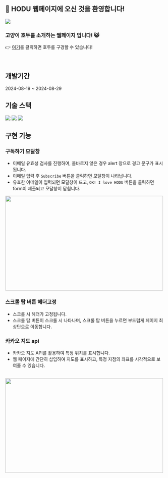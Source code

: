 ## 🐾 HODU 웹페이지에 오신 것을 환영합니다!

<img src="https://github.com/user-attachments/assets/eab84a8b-128a-45a3-b902-ddcd3b2926b4">

### 고양이 호두를 소개하는 웹페이지 입니다! 😺  


👉 [여기](https://jsw2840.github.io/FE-project/)를 클릭하면 호두를 구경할 수 있습니다!
 
<br>

## 개발기간
2024-08-19 ~ 2024-08-29
<br>

## 기술 스택
<img src="https://img.shields.io/badge/html5-E34F26?style=for-the-badge&logo=html5&logoColor=white">
<img src="https://img.shields.io/badge/css-1572B6?style=for-the-badge&logo=css3&logoColor=white">
<img src="https://img.shields.io/badge/javascript-F7DF1E?style=for-the-badge&logo=javascript&logoColor=black">

<br>

## 구현 기능

### 구독하기 모달창
- 이메일 유효성 검사를 진행하여, 올바르지 않은 경우 alert 창으로 경고 문구가 표시됩니다.
- 이메일 입력 후 `Subscribe` 버튼을 클릭하면 모달창이 나타납니다.
- 유효한 이메일이 입력되면 모달창이 뜨고, `OK! I love HODU` 버튼을 클릭하면 form이 제출되고 모달창이 닫힙니다.
  <br>
 <img src="https://github.com/user-attachments/assets/9d16387c-175a-40aa-92b0-39db4297fbb2" width="500" height="300">
  <br>

### 스크롤 탑 버튼 헤더고정
- 스크롤 시 헤더가 고정됩니다.
- 스크롤 탑 버튼이 스크롤 시 나타나며, 스크롤 탑 버튼을 누르면 부드럽게 페이지 최상단으로 이동합니다.
  <br>

### 카카오 지도 api
- 카카오 지도 API를 활용하여 특정 위치를 표시합니다.
- 웹 페이지에 간단히 삽입하여 지도를 표시하고, 특정 지점의 좌표를 시각적으로 보여줄 수 있습니다.
 <br>
<img src="https://github.com/user-attachments/assets/d86e106e-de55-43c4-8173-577b8871d7d7" width="500" height="300">






